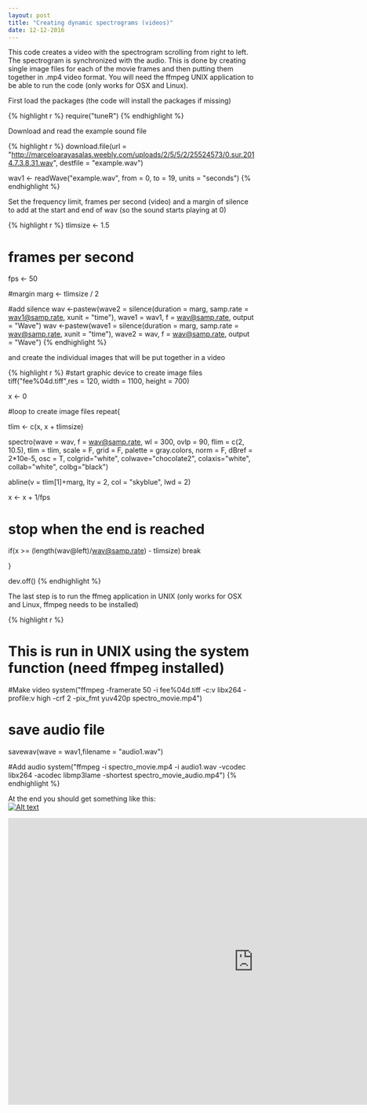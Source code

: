 ```yaml
---
layout: post
title: "Creating dynamic spectrograms (videos)"
date: 12-12-2016
---
```


This code creates a video with the spectrogram scrolling from right to left. The spectrogram is synchronized with the audio. This is done by creating single image files for each of the movie frames and then putting them together in .mp4 video format. You will need  the ffmpeg UNIX application to be able to run the code (only works for OSX and Linux).  

First load the packages (the code will install the packages if missing)


{% highlight r %}
require("tuneR")
{% endhighlight %}

Download and read the example sound file


{% highlight r %}
download.file(url = "http://marceloarayasalas.weebly.com/uploads/2/5/5/2/25524573/0.sur.2014.7.3.8.31.wav", destfile = "example.wav")

wav1 <- readWave("example.wav", from = 0, to = 19, units = "seconds")
{% endhighlight %}

Set the frequency limit, frames per second (video) and a margin of silence to add at the start and end of wav (so the sound starts playing at 0)


{% highlight r %}
tlimsize <- 1.5


# frames per second
fps <- 50

#margin
marg <- tlimsize / 2

#add silence
wav <-pastew(wave2 = silence(duration = marg, samp.rate = wav1@samp.rate, xunit = "time"), wave1 = wav1, f = wav@samp.rate, output = "Wave")
wav <-pastew(wave1 = silence(duration = marg, samp.rate = wav@samp.rate, xunit = "time"), wave2 = wav, f = wav@samp.rate, output = "Wave")
{% endhighlight %}

 and create the individual images that will be put together in a video
 

{% highlight r %}
#start graphic device to create image files
tiff("fee%04d.tiff",res = 120, width = 1100, height = 700)

x <- 0

#loop to create image files 
repeat{

  tlim <- c(x, x + tlimsize)

  spectro(wave = wav, f = wav@samp.rate, wl = 300, ovlp = 90, flim = c(2, 10.5), tlim = tlim, scale = F, grid = F, 
          palette = gray.colors,  norm = F, dBref = 2*10e-5, osc = T, colgrid="white", colwave="chocolate2", colaxis="white",
          collab="white", colbg="black")
  
  abline(v = tlim[1]+marg, lty = 2, col = "skyblue", lwd = 2)
  
  x <- x + 1/fps
  
  # stop when the end is reached
  if(x >= (length(wav@left)/wav@samp.rate) - tlimsize) break
  
  }

dev.off()
{% endhighlight %}

The last step is to run the ffmeg application in UNIX (only works for OSX and Linux, ffmpeg needs to be installed)


{% highlight r %}
# This is run in UNIX using the system function (need ffmpeg installed)

#Make video
system("ffmpeg -framerate 50 -i fee%04d.tiff -c:v libx264 -profile:v high -crf 2 -pix_fmt yuv420p spectro_movie.mp4")

# save audio file
savewav(wave = wav1,filename =  "audio1.wav")

#Add audio
system("ffmpeg -i spectro_movie.mp4 -i audio1.wav -vcodec libx264 -acodec libmp3lame -shortest spectro_movie_audio.mp4")
{% endhighlight %}

At the end you should get something like this:
<br>
[![Alt text](https://img.youtube.com/vi/McAQaIXeuUQ/0.jpg)](https://www.youtube.com/watch?v=McAQaIXeuUQ)
<iframe  title="YouTube video player" width="1000" height="585" src="https://youtu.be/McAQaIXeuUQ" frameborder="0"></iframe>


